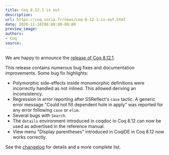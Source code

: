 ```yaml
---
title: Coq 8.12.1 is out
description:
url: https://coq.inria.fr/news/coq-8-12-1-is-out.html
date: 2020-11-16T00:00:00-00:00
preview_image:
authors:
- Coq
source:
---
```




<p>We are happy to announce the <a href="https://github.com/coq/coq/releases/tag/V8.12.1">release of Coq
8.12.1</a>.

</p><p>This release contains numerous bug fixes and documentation improvements. Some bug fix highlights:</p>
<ul>
<li>Polymorphic side-effects inside monomorphic definitions were incorrectly handled as not inlined. This allowed deriving an inconsistency.
</li><li>Regression in error reporting after SSReflect's <code>case</code> tactic. A generic error message &quot;Could not fill dependent hole in apply&quot; was reported for any error following <code>case</code> or <code>elim</code>.
</li><li>Several bugs with <code>Search</code>.
</li><li>The <code>details</code> environment introduced in coqdoc in Coq 8.12 can now be used as advertised in the reference manual.
</li><li>View menu &quot;Display parentheses&quot; introduced in CoqIDE in Coq 8.12 now works correctly.
</li></ul>
<p>See the <a href="https://coq.inria.fr/refman/changes.html#changes-in-8-12-1">changelog</a> for details and a more complete list.</p>


 

